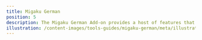 ```yaml
---
title: Migaku German
position: 5
description: The Migaku German Add-on provides a host of features that makes studying German with Anki more fun, convenient, and efficient.
illustration: /content-images/tools-guides/migaku-german/meta/illustration.png
---
```

